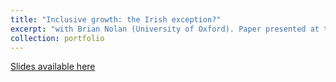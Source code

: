 ```yaml
---
title: "Inclusive growth: the Irish exception?"
excerpt: "with Brian Nolan (University of Oxford). Paper presented at the Tenth Meeting of the Society for the Study of Economic Inequality, Aix-en-Provence."
collection: portfolio
---
```



[Slides available here](/files/2023_inclusivegrowth_slides_ecineq.pdf )

